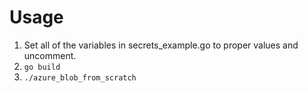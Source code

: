 # Usage

1. Set all of the variables in secrets_example.go to proper values and uncomment.
2. `go build`
3. `./azure_blob_from_scratch`

